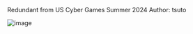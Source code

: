 Redundant from US Cyber Games Summer 2024
Author: tsuto

![image](https://github.com/user-attachments/assets/e01d976a-716f-467d-ae86-d6349638d496)
